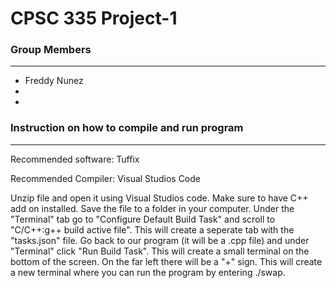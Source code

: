 # CPSC 335 Project-1

### Group Members
-----------------
- Freddy Nunez
-
-

### Instruction on how to compile and run program
-------------------------------------------------
Recommended software: Tuffix 

Recommended Compiler: Visual Studios Code

Unzip file and open it using Visual Studios code. Make sure to have C++ add on installed. Save the file to a folder in your computer. Under the "Terminal" tab go to "Configure Default Build Task" and scroll to "C/C++:g++ build active file". This will create a seperate tab with the "tasks.json" file. Go back to our program (it will be a .cpp file) and under "Terminal" click "Run Build Task". This will create a small terminal on the bottom of the screen. On the far left there will be a "+" sign. This will create a new terminal where you can run the program by entering ./swap.  
